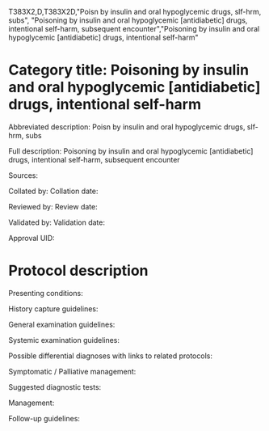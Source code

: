 T383X2,D,T383X2D,"Poisn by insulin and oral hypoglycemic drugs, slf-hrm, subs", "Poisoning by insulin and oral hypoglycemic [antidiabetic] drugs, intentional self-harm, subsequent encounter","Poisoning by insulin and oral hypoglycemic [antidiabetic] drugs, intentional self-harm"
# Category title: Poisoning by insulin and oral hypoglycemic [antidiabetic] drugs, intentional self-harm

Abbreviated description: Poisn by insulin and oral hypoglycemic drugs, slf-hrm, subs

Full description: Poisoning by insulin and oral hypoglycemic [antidiabetic] drugs, intentional self-harm, subsequent encounter

Sources:

Collated by:
Collation date:

Reviewed by:
Review date:

Validated by:
Validation date:

Approval UID:

# Protocol description

Presenting conditions:

History capture guidelines:

General examination guidelines:

Systemic examination guidelines:

Possible differential diagnoses with links to related protocols:

Symptomatic / Palliative management:

Suggested diagnostic tests:

Management:

Follow-up guidelines:
